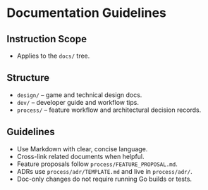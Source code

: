 # Documentation Guidelines

## Instruction Scope
- Applies to the `docs/` tree.

## Structure
- `design/` – game and technical design docs.
- `dev/` – developer guide and workflow tips.
- `process/` – feature workflow and architectural decision records.

## Guidelines
- Use Markdown with clear, concise language.
- Cross-link related documents when helpful.
- Feature proposals follow `process/FEATURE_PROPOSAL.md`.
- ADRs use `process/adr/TEMPLATE.md` and live in `process/adr/`.
- Doc-only changes do not require running Go builds or tests.

